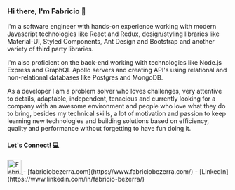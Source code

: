 ### Hi there, I'm Fabricio 👋

I'm a software engineer with hands-on experience working with modern Javascript technologies like React and Redux, design/styling libraries like Material-UI, Styled Components, Ant Design and Bootstrap and another variety of third party libraries.

I'm also proficient on the back-end working with technologies like Node.js Express and GraphQL Apollo servers and creating API's using relational and non-relational databases like Postgres and MongoDB.

As a developer I am a problem solver who loves challenges, very attentive to details, adaptable,
independent, tenacious and currently looking for a company with an awesome environment and people who love what they do to bring, besides my technical skills, a lot of motivation and passion to keep learning
new technologies and building solutions based on efficiency, quality and performance without
forgetting to have fun doing it.

#### Let's Connect! :computer:

<a href="https://www.linkedin.com/in/fabricio-bezerra/">
  <img height="32" width="32" alt="Fabricio's Linkedin" src="https://cdn.jsdelivr.net/npm/simple-icons@v4/icons/linkedin.svg" />
</a>
- [fabriciobezerra.com](https://www.fabriciobezerra.com/)
- [LinkedIn](https://www.linkedin.com/in/fabricio-bezerra/)

<!--
**fbzr/fbzr** is a ✨ _special_ ✨ repository because its `README.md` (this file) appears on your GitHub profile.

Here are some ideas to get you started:

- 🔭 I’m currently working on ...
- 🌱 I’m currently learning ...
- 👯 I’m looking to collaborate on ...
- 🤔 I’m looking for help with ...
- 💬 Ask me about ...
- 📫 How to reach me: ...
- 😄 Pronouns: ...
- ⚡ Fun fact: ...
-->
